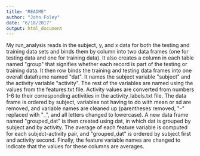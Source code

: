 ```yaml
---
title: "README"
author: "John Foley"
date: "6/18/2017"
output: html_document
---
```


My run_analysis reads in the subject, y, and x data for both the testing and training data sets and binds them by column into two data frames (one for testing data and one for training data). It also creates a column in each table named "group" that signifies whether each record is part of the testing or training data. It then row binds the training and testing data frames into one overall dataframe named "dat". It names the subject variable "subject" and the activity variable "activity". The rest of the variables are named using the values from the features.txt file. Activity values are converted from numbers 1-6 to their corresponding activities in the activity_labels.txt file. The data frame is ordered by subject, variables not having to do with mean or sd are removed, and variable names are cleaned up (parentheses removed, "-" replaced with "_", and all letters changed to lowercase). A new data frame named "grouped_dat" is then created using dat, in which dat is grouped by subject and by activity. The average of each feature variable is computed for each subject-activity pair, and "grouped_dat" is ordered by subject first and activity second. Finally, the feature variable names are changed to indicate that the values for these columns are averages.
